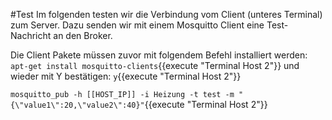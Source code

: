 #Test
Im folgenden testen wir die Verbindung vom Client (unteres Terminal) zum Server.
Dazu senden wir mit einem Mosquitto Client eine Test-Nachricht an den Broker.

Die Client Pakete müssen zuvor mit folgendem Befehl installiert werden:
`apt-get install mosquitto-clients`{{execute "Terminal Host 2"}}
und wieder mit Y bestätigen:
`y`{{execute "Terminal Host 2"}}

 
`mosquitto_pub -h [[HOST_IP]] -i Heizung -t test -m "{\"value1\":20,\"value2\":40}"`{{execute "Terminal Host 2"}}
